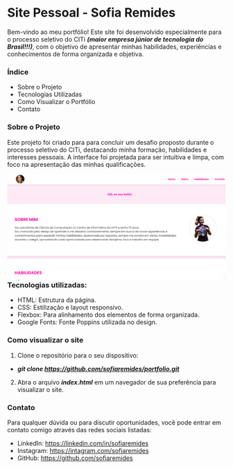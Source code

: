 # Site Pessoal - Sofia Remides

Bem-vindo ao meu portfólio! Este site foi desenvolvido especialmente para o processo seletivo do CITi **_(maior empresa júnior de tecnologia do Brasil!!!)_**, com o objetivo de apresentar minhas habilidades, experiências e conhecimentos de forma organizada e objetiva.

### Índice
- Sobre o Projeto
- Tecnologias Utilizadas
- Como Visualizar o Portfólio
- Contato

### Sobre o Projeto
Este projeto foi criado para para concluir um desafio proposto durante o processo seletivo do CITi, destacando minha formação, habilidades e interesses pessoais. A interface foi projetada para ser intuitiva e limpa, com foco na apresentação das minhas qualificações.


<img align="left" alt="Coding" width="1000" src="imagens/site.png">


### Tecnologias utilizadas:
- HTML: Estrutura da página.
- CSS: Estilização e layout responsivo.
- Flexbox: Para alinhamento dos elementos de forma organizada.
- Google Fonts: Fonte Poppins utilizada no design.

### Como visualizar o site

1. Clone o repositório para o seu dispositivo:
- **_git clone https://github.com/sofiaremides/portfolio.git_**

2. Abra o arquivo **_index.html_** em um navegador de sua preferência para visualizar o site.

### Contato
Para qualquer dúvida ou para discutir oportunidades, você pode entrar em contato comigo através das redes sociais listadas:
- LinkedIn: https://linkedin.com/in/sofiaremides 
- Instagram: https://intagram.com/sofiaremides
- GitHub: https://github.com/sofiaremides
